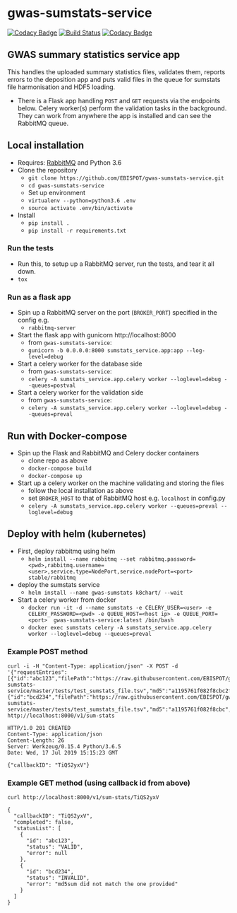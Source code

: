 # gwas-sumstats-service

[![Codacy Badge](https://api.codacy.com/project/badge/Grade/5d4d969b4a204439a9663cca413c8043)](https://www.codacy.com/app/hayhurst.jd/gwas-sumstats-service?utm_source=github.com&amp;utm_medium=referral&amp;utm_content=EBISPOT/gwas-sumstats-service&amp;utm_campaign=Badge_Grade)
[![Build Status](https://travis-ci.org/EBISPOT/gwas-sumstats-service.svg?branch=master)](https://travis-ci.org/EBISPOT/gwas-sumstats-service)
[![Codacy Badge](https://api.codacy.com/project/badge/Coverage/5d4d969b4a204439a9663cca413c8043)](https://www.codacy.com/app/hayhurst.jd/gwas-sumstats-service?utm_source=github.com&utm_medium=referral&utm_content=EBISPOT/gwas-sumstats-service&utm_campaign=Badge_Coverage)

## GWAS summary statistics service app

This handles the uploaded summary statistics files, validates them, reports errors to the deposition app and puts valid files in the queue for sumstats file harmonisation and HDF5 loading.

- There is a Flask app handling `POST` and `GET` requests via the endpoints below. Celery worker(s) perform the validation tasks in the background. They can work from anywhere the app is installed and can see the RabbitMQ queue. 


## Local installation

- Requires: [RabbitMQ](https://www.rabbitmq.com/) and Python 3.6
- Clone the repository
  - `git clone https://github.com/EBISPOT/gwas-sumstats-service.git`
  - `cd gwas-sumstats-service`
  - Set up environment
  - `virtualenv --python=python3.6 .env`
  - `source activate .env/bin/activate`
- Install
  - `pip install .`
  - `pip install -r requirements.txt`
  
### Run the tests

- Run this, to setup up a RabbitMQ server, run the tests, and tear it all down.
- `tox` 


### Run as a flask app

- Spin up a RabbitMQ server on the port (`BROKER_PORT`) specified in the config e.g.
  - `rabbitmq-server`
- Start the flask app with gunicorn http://localhost:8000
  - from `gwas-sumstats-service`:
  - `gunicorn -b 0.0.0.0:8000 sumstats_service.app:app --log-level=debug`
- Start a celery worker for the database side
  - from `gwas-sumstats-service`:
  - `celery -A sumstats_service.app.celery worker --loglevel=debug --queues=postval`
- Start a celery worker for the validation side
  - from `gwas-sumstats-service`:
  - `celery -A sumstats_service.app.celery worker --loglevel=debug --queues=preval`
 

## Run with Docker-compose
- Spin up the Flask and RabbitMQ and Celery docker containers
  - clone repo as above
  - `docker-compose build`
  - `docker-compose up`
- Start up a celery worker on the machine validating and storing the files
  - follow the local installation as above
  - set `BROKER_HOST` to that of RabbitMQ host e.g. `localhost` in config.py 
  - `celery -A sumstats_service.app.celery worker --queues=preval --loglevel=debug`

## Deploy with helm (kubernetes)
- First, deploy rabbitmq using helm 
  - `helm install --name rabbitmq --set rabbitmq.password=<pwd>,rabbitmq.username=<user>,service.type=NodePort,service.nodePort=<port> stable/rabbitmq`
- deploy the sumstats service
  - `helm install --name gwas-sumstats k8chart/ --wait`
- Start a celery worker from docker
  - `docker run -it -d --name sumstats -e CELERY_USER=<user> -e CELERY_PASSWORD=<pwd> -e QUEUE_HOST=<host ip> -e QUEUE_PORT=<port>  gwas-sumstats-service:latest /bin/bash`
  - `docker exec sumstats celery -A sumstats_service.app.celery worker --loglevel=debug --queues=preval`


### Example POST method
```
curl -i -H "Content-Type: application/json" -X POST -d '{"requestEntries":[{"id":"abc123","filePath":"https://raw.githubusercontent.com/EBISPOT/gwas-sumstats-service/master/tests/test_sumstats_file.tsv","md5":"a1195761f082f8cbc2f5a560743077cc","assembly":"38"},{"id":"bcd234","filePath":"https://raw.githubusercontent.com/EBISPOT/gwas-sumstats-service/master/tests/test_sumstats_file.tsv","md5":"a1195761f082f8cbc","assembly":"38"}]}' http://localhost:8000/v1/sum-stats

HTTP/1.0 201 CREATED
Content-Type: application/json
Content-Length: 26
Server: Werkzeug/0.15.4 Python/3.6.5
Date: Wed, 17 Jul 2019 15:15:23 GMT

{"callbackID": "TiQS2yxV"}
```

### Example GET method (using callback id from above)
```
curl http://localhost:8000/v1/sum-stats/TiQS2yxV

{
  "callbackID": "TiQS2yxV",
  "completed": false,
  "statusList": [
    {
      "id": "abc123",
      "status": "VALID",
      "error": null
    },
    {
      "id": "bcd234",
      "status": "INVALID",
      "error": "md5sum did not match the one provided"
    }
  ]
}
```


